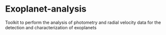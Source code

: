 # Exoplanet-analysis
Toolkit to perform the analysis of photometry and radial velocity data for the detection and characterization of exoplanets
